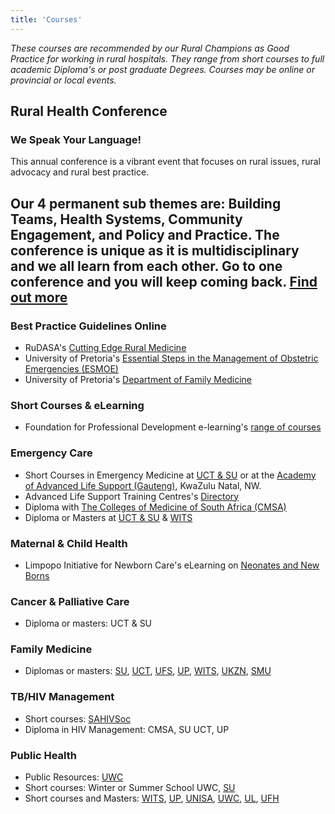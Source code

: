 ```yaml
---
title: 'Courses'
---
```

*These courses are recommended by our Rural Champions as Good Practice for working in rural hospitals. They range from short courses to full academic Diploma's or post graduate Degrees. Courses may be online or provincial or local events.*

## Rural Health Conference
### We Speak Your Language!
This annual conference is a vibrant event that focuses on rural issues, rural advocacy and rural best practice.  

Our 4 permanent sub themes are: Building Teams, Health Systems, Community Engagement, and Policy and Practice. The conference is unique as it is multidisciplinary and we all learn from each other. Go to one conference and you will keep coming back.
**[Find out more](/resources)**
---
### Best Practice Guidelines Online
* RuDASA's [Cutting Edge Rural Medicine](/resources)
* University of Pretoria's [Essential Steps in the Management of Obstetric Emergencies (ESMOE)](https://www.up.ac.za/centre-for-maternal-fetal-newborn-and-child-healthcare/article/2819785/esmoepublic-downloads/)
* University of Pretoria's [Department of Family Medicine](https://www.up.ac.za/family-medicine/article/2012367/south-african-clinical-guidelines-)

### Short Courses & eLearning
* Foundation for Professional Development e-learning's [range of courses](https://www.foundation.co.za/clinical-courses)

### Emergency Care
* Short Courses in Emergency Medicine at [UCT & SU](http://www.emct.info/short-courses.html) or at the [Academy of Advanced Life Support (Gauteng)](https://www.advancedlifesupport.co.za/courses/), KwaZulu Natal, NW.
* Advanced Life Support Training Centres's [Directory](https://resus.co.za/subpages/Training/Advanced_Life_Support_Training_Centres.html#)
* Diploma with [The Colleges of Medicine of South Africa (CMSA)](https://www.cmsa.co.za/view_exam.aspx?QualificationID=60)
* Diploma or Masters at [UCT & SU](https://www.sun.ac.za/english/faculty/healthsciences/Emergency%20Medicine/pages/emergency-medicine.aspx) & [WITS](https://www.wits.ac.za/clinicalmed/departments/family-medicine-and-primary-care/emergency-medicine/)

### Maternal & Child Health
* Limpopo Initiative for Newborn Care's eLearning on [Neonates and New Borns](http://www.lincare.co.za/?page_id=1201)

### Cancer & Palliative Care
* Diploma or masters: UCT & SU 

### Family Medicine
* Diplomas or masters: [SU](http://www.sun.ac.za/english/faculty/healthsciences/Family%20Medicine%20and%20Primary%20Care/Pages/Postgraduate.aspx), [UCT](http://www.publichealth.uct.ac.za/sites/default/files/image_tool/images/8/PG%20Diploma%20in%20FamMed%20_2018.6.26.pdf), [UFS](https://www.ufs.ac.za/health/departments-and-divisions/family-medicine-home), [UP](https://www.up.ac.za/family-medicine), [WITS](https://www.wits.ac.za/clinicalmed/departments/family-medicine-and-primary-care/), [UKZN](https://familymedicine.ukzn.ac.za/studyopportunities/), [SMU](https://purerims.smu.ac.za/en/organisations/family-medicine-primary-health-care)

### TB/HIV Management  
* Short courses: [SAHIVSoc]()
* Diploma in HIV Management: CMSA, SU  UCT, UP

### Public Health
* Public Resources: [UWC](https://soph.uwc.ac.za/resources/open-education-resources/)
* Short courses: Winter or Summer School UWC, [SU](http://www0.sun.ac.za/summerschools/ipsu/public-health/)
* Short courses and Masters: [WITS](https://www.wits.ac.za/publichealth/), [UP](https://www.up.ac.za/school-of-health-systems-and-public-health), [UNISA](https://www.unisa.ac.za/sites/corporate/default/Register-to-study-through-Unisa/Subjects-&-modules/All-subjects/PUBLIC-HEALTH), [UWC](https://www.uwc.ac.za/), [UL](https://www.ul.ac.za/index.php?Entity=Public%20Health), [UFH](https://www.ufh.ac.za/faculties/healthsciences/public-health)

<!--
    This is a comment and is not displayed on the website. Do not alter this text between arrows (->).
    To change the content in this file, simply retype/ copy+paste any text above, as you would in a normal text file/ word document.

    Do not change the "title:" title, or the ---. Only change the text inside '' for that section.

    The hashtag ( # ) symbols followed by a space and then text show a heading. The more #s you have, the smaller/"less important" the heading. You can add up to 6 # but we suggest max 4 #. make sure each heading is on a separate line.

    The single star ( * ) followed by a space and then text shows an item in a bulleted list. Make sure each item is on a separate line. 

    The text surrounded by single stars ( * ) with no spaces shows italic text. 

    Links are created with the following: [Link text that is displayed on the website](url)

    Please refer to the "HOW TO USE" or "HOW TO USE SHORT" files for more information.
 -->